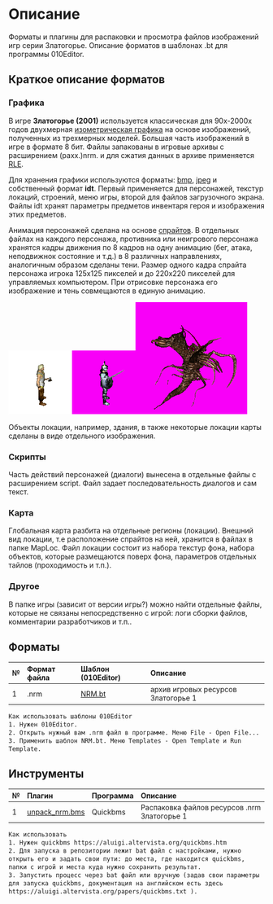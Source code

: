 # Описание

Форматы и плагины для распаковки и просмотра файлов изображений игр серии Златогорье. Описание форматов в шаблонах .bt для программы 010Editor.

## Краткое описание форматов

### Графика

В игре **Златогорье (2001)** используется классическая для 90х-2000х годов двухмерная [изометрическая графика](https://ru.wikipedia.org/wiki/%D0%98%D0%B7%D0%BE%D0%BC%D0%B5%D1%82%D1%80%D0%B8%D1%87%D0%B5%D1%81%D0%BA%D0%B0%D1%8F_%D0%B3%D1%80%D0%B0%D1%84%D0%B8%D0%BA%D0%B0_%D0%B2_%D0%BA%D0%BE%D0%BC%D0%BF%D1%8C%D1%8E%D1%82%D0%B5%D1%80%D0%BD%D1%8B%D1%85_%D0%B8%D0%B3%D1%80%D0%B0%D1%85) на основе изображений, полученных из трехмерных моделей. Большая часть изображений в игре в формате 8 бит. Файлы запакованы в игровые архивы с расширением (paxx.)nrm. и для сжатия данных в архиве применяется [RLE](https://ru.wikipedia.org/wiki/%D0%9A%D0%BE%D0%B4%D0%B8%D1%80%D0%BE%D0%B2%D0%B0%D0%BD%D0%B8%D0%B5_%D0%B4%D0%BB%D0%B8%D0%BD_%D1%81%D0%B5%D1%80%D0%B8%D0%B9).

Для хранения графики используются форматы: [bmp](https://ru.wikipedia.org/wiki/BMP), [jpeg](https://ru.wikipedia.org/wiki/JPEG) и собственный формат **idt**. Первый применяется для персонажей, текстур локаций, строений, меню игры, второй для файлов загрузочного экрана. Файлы idt хранят параметры предметов инвентаря героя и изображения этих предметов.

Анимация персонажей сделана на основе [спрайтов](https://ru.wikipedia.org/wiki/%D0%A1%D0%BF%D1%80%D0%B0%D0%B9%D1%82_(%D0%BA%D0%BE%D0%BC%D0%BF%D1%8C%D1%8E%D1%82%D0%B5%D1%80%D0%BD%D0%B0%D1%8F_%D0%B3%D1%80%D0%B0%D1%84%D0%B8%D0%BA%D0%B0)). В отдельных файлах на каждого персонажа, противника или неигрового персонажа хранятся кадры движения по 8 кадров на одну анимацию (бег, атака, неподвижнок состояние и т.д.) в 8 различных направлениях, аналогичным образом сделаны тени. Размер одного кадра спрайта персонажа игрока 125x125 пикселей и до 220x220 пикселей для управляемых компьютером. При отрисовке персонажа его изображение и тень совмещаются в единую анимацию.

![Attack!](attack1.gif)![Attack2!](attack2.gif)![move1!](move1.gif)

Объекты локации, например, здания, в также некоторые локации карты сделаны в виде отдельного изображения. 

### Скрипты

Часть действий персонажей (диалоги) вынесена в отдельные файлы с расширением script. Файл задает последовательность диалогов и сам текст.

### Карта

Глобальная карта разбита на отдельные регионы (локации). Внешний вид локации, т.е расположение спрайтов на ней, хранится в файлах в папке MapLoc. Файл локации состоит из набора текстур фона, набора объектов, которые размещаются поверх фона, параметров отдельных тайлов (проходимость и т.п.).

### Другое

В папке игры (зависит от версии игры?) можно найти отдельные файлы, которые не связаны непосредственно с игрой: логи сборки файлов, комментарии разработчиков и т.п..

## Форматы
 № | Формат файла       | Шаблон (010Editor)     |    Описание |
| :--- | :--------- | :----------- | :---------- |
| 1 | .nrm        | [NRM.bt](https://github.com/AlexKimov/goldenland-file-formats/blob/master/formats/010editor/NRM.bt)  |   архив игровых ресурсов Златогорье 1 |

    Как использовать шаблоны 010Editor
    1. Нужен 010Editor.
    2. Открыть нужный вам .nrm файл в программе. Меню File - Open File...
    3. Применить шаблон NRM.bt. Меню Templates - Open Template и Run Template.

## Инструменты

| № | Плагин       | Программа | Описание |  
| :--- | :--------- | :----------- | :---- | 
| 1 | [unpack_nrm.bms](https://github.com/AlexKimov/goldenland-file-formats/blob/master/sripts/quickbms/unpack_nrm.bms) | Quickbms | Распаковка файлов ресурсов .nrm  Златогорье 1 |

    Как использовать
    1. Нужен quickbms https://aluigi.altervista.org/quickbms.htm
    2. Для запуска в репозитории лежит bat файл с настройками, нужно открыть его и задать свои пути: до места, где находится quickbms, папки с игрой и места куда нужно сохранить результат.
    3. Запустить процесс через bat файл или вручную (задав свои параметры для запуска quickbms, документация на английском есть здесь https://aluigi.altervista.org/papers/quickbms.txt ). 
